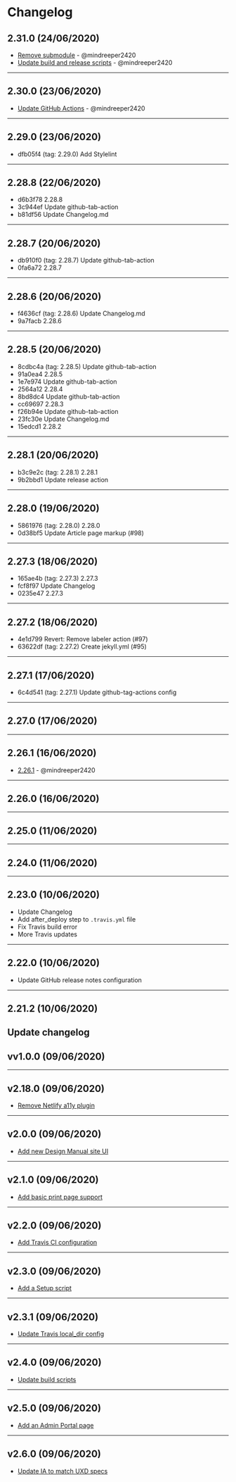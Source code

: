 # Changelog

## 2.31.0 (24/06/2020)
- [Remove submodule](https://github.com/redhat-developer/design-manual/commit/4ebf56884b1841cbdd805d082167fbe2aee29ca9) - @mindreeper2420
- [Update build and release scripts](https://github.com/redhat-developer/design-manual/commit/9b6d96dad77d889a4132e5f38cb60c61a1e75020) - @mindreeper2420

---

## 2.30.0 (23/06/2020)
- [Update GitHub Actions](https://github.com/redhat-developer/design-manual/commit/0d3b0cc3d68faddcc37b04970bb85937da97010a) - @mindreeper2420

---

## 2.29.0 (23/06/2020)
* dfb05f4 (tag: 2.29.0) Add Stylelint
---

## 2.28.8 (22/06/2020)
* d6b3f78 2.28.8
* 3c944ef Update github-tab-action
* b81df56 Update Changelog.md
---

## 2.28.7 (20/06/2020)
* db910f0 (tag: 2.28.7) Update github-tab-action
* 0fa6a72 2.28.7
---

## 2.28.6 (20/06/2020)
* f4636cf (tag: 2.28.6) Update Changelog.md
* 9a7facb 2.28.6
---

## 2.28.5 (20/06/2020)
* 8cdbc4a (tag: 2.28.5) Update github-tab-action
* 91a0ea4 2.28.5
* 1e7e974 Update github-tab-action
* 2564a12 2.28.4
* 8bd8dc4 Update github-tab-action
* cc69697 2.28.3
* f26b94e Update github-tab-action
* 23fc30e Update Changelog.md
* 15edcd1 2.28.2
---

## 2.28.1 (20/06/2020)
* b3c9e2c (tag: 2.28.1) 2.28.1
* 9b2bbd1 Update release action
---

## 2.28.0 (19/06/2020)
* 5861976 (tag: 2.28.0) 2.28.0
* 0d38bf5 Update Article page markup (#98)
---

## 2.27.3 (18/06/2020)
* 165ae4b (tag: 2.27.3) 2.27.3
* fcf8f97 Update Changelog
* 0235e47 2.27.3
---

## 2.27.2 (18/06/2020)
* 4e1d799 Revert: Remove labeler action (#97)
* 63622df (tag: 2.27.2) Create jekyll.yml (#95)
---

## 2.27.1 (17/06/2020)
* 6c4d541 (tag: 2.27.1) Update github-tag-actions config
---

## 2.27.0 (17/06/2020)

---

## 2.26.1 (16/06/2020)
- [2.26.1](https://github.com/redhat-developer/design-manual/commit/caadb5ad922d52a54a27438d62e8fb2303c2f520) - @mindreeper2420

---

## 2.26.0 (16/06/2020)

---

## 2.25.0 (11/06/2020)

---

## 2.24.0 (11/06/2020)

---

## 2.23.0 (10/06/2020)
- Update Changelog
- Add after_deploy step to `.travis.yml` file
- Fix Travis build error
- More Travis updates
---

## 2.22.0 (10/06/2020)
- Update GitHub release notes configuration
---

## 2.21.2 (10/06/2020)
Update changelog
---

## vv1.0.0 (09/06/2020)


---

## v2.18.0 (09/06/2020)
- [Remove Netlify a11y plugin](https://github.com/redhat-developer/design-manual/commit/ec19cebedab5aa63d2d0416ad808dac3ba0c2476)
---

## v2.0.0 (09/06/2020)
- [Add new Design Manual site UI](https://github.com/redhat-developer/design-manual/commit/5aed705f70a710d5dc96b44afcbb729b9b1eb845)
---

## v2.1.0 (09/06/2020)
- [Add basic print page support](https://github.com/redhat-developer/design-manual/commit/d6bd381e9958c426dddbaa58f9c4a31804cfead1)
---

## v2.2.0 (09/06/2020)
- [Add Travis CI configuration](https://github.com/redhat-developer/design-manual/commit/15e31994304871e7d79acecf83d4cabc1b98ffbf)
---

## v2.3.0 (09/06/2020)
- [Add a Setup script](https://github.com/redhat-developer/design-manual/commit/d31d51727ec333bb3d152b385718ba7cf9db0893)
---

## v2.3.1 (09/06/2020)
- [Update Travis local_dir config](https://github.com/redhat-developer/design-manual/commit/fce75a69f05bfce830b0a004c48236013510f0f5)
---

## v2.4.0 (09/06/2020)
- [Update build scripts](https://github.com/redhat-developer/design-manual/commit/3078d71e99e20f8a0a83b4e8f19b46f0319772fd)
---

## v2.5.0 (09/06/2020)
- [Add an Admin Portal page](https://github.com/redhat-developer/design-manual/commit/7707e9166bd3594a187021a40682f23f44b5007d)
---

## v2.6.0 (09/06/2020)
- [Update IA to match UXD specs](https://github.com/redhat-developer/design-manual/commit/87614f74265e313b6c13e2826cc3e8e9c46457e4)